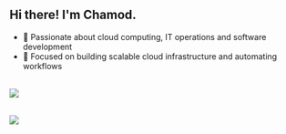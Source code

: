 ## Hi there! I'm Chamod.

* 🌱 Passionate about cloud computing, IT operations and software development 
* 🔧 Focused on building scalable cloud infrastructure and automating workflows

<br> <img src="https://github-readme-stats.vercel.app/api/top-langs/?username=chamodranasgala&&exclude_reo=chamodranasgala&layout=compact&theme=great-gatsby"/>

<br> <img src="https://skillicons.dev/icons?i=azure,python,docker,go,aws,kubernetes,gcp,linux,git,java,mysql,vscode,nodejs,react"/>
